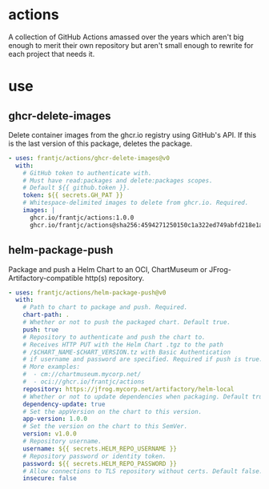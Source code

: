 # actions

A collection of GitHub Actions amassed over the years which aren't big enough to merit their own repository but aren't small enough to rewrite for each project that needs it.

# use

## ghcr-delete-images

Delete container images from the ghcr.io registry using GitHub's API. If this is the last version of this package, deletes the package.

```yml
- uses: frantjc/actions/ghcr-delete-images@v0
  with:
    # GitHub token to authenticate with.
    # Must have read:packages and delete:packages scopes.
    # Default ${{ github.token }}.
    token: ${{ secrets.GH_PAT }}
    # Whitespace-delimited images to delete from ghcr.io. Required.
    images: |
      ghcr.io/frantjc/actions:1.0.0
      ghcr.io/frantjc/actions@sha256:4594271250150c1a322ed749abfd218e1a8c6eb1ade90872e325a664412e2037
```

## helm-package-push

Package and push a Helm Chart to an OCI, ChartMuseum or JFrog-Artifactory-compatible http(s) repository.

```yml
- uses: frantjc/actions/helm-package-push@v0
  with:
    # Path to chart to package and push. Required.
    chart-path: .
    # Whether or not to push the packaged chart. Default true.
    push: true
    # Repository to authenticate and push the chart to.
    # Receives HTTP PUT with the Helm Chart .tgz to the path
    # /$CHART_NAME-$CHART_VERSION.tz with Basic Authentication
    # if username and password are specified. Required if push is true.
    # More examples:
    #  - cm://chartmuseum.mycorp.net/
    #  - oci://ghcr.io/frantjc/actions
    repository: https://jfrog.mycorp.net/artifactory/helm-local
    # Whether or not to update dependencies when packaging. Default true.
    dependency-update: true
    # Set the appVersion on the chart to this version.
    app-version: 1.0.0
    # Set the version on the chart to this SemVer.
    version: v1.0.0
    # Repository username.
    username: ${{ secrets.HELM_REPO_USERNAME }}
    # Repository password or identity token.
    password: ${{ secrets.HELM_REPO_PASSWORD }}
    # Allow connections to TLS repository without certs. Default false.
    insecure: false
```
